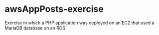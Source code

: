 # awsAppPosts-exercise
Exercise in which a PHP application was deployed on an EC2 that used a MariaDB database on an RDS
